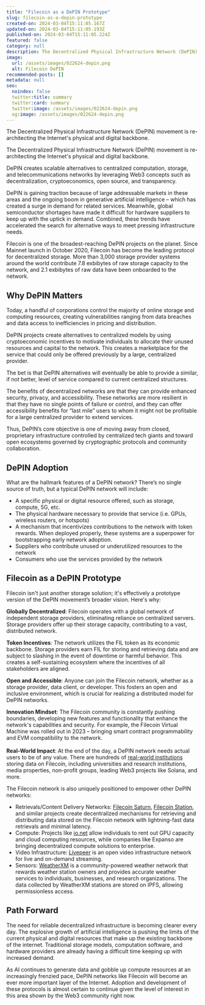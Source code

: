 ```yaml
---
title: "Filecoin as a DePIN Prototype"
slug: filecoin-as-a-depin-prototype
created-on: 2024-03-04T15:11:05.167Z
updated-on: 2024-03-04T15:11:05.193Z
published-on: 2024-03-04T15:11:05.224Z
featured: false
category: null
description: The Decentralized Physical Infrastructure Network (DePIN) movement is re-architecting the Internet's physical and digital backbone.
image:
  url: /assets/images/022624-depin.png
  alt: Filecoin DePIN
recommended-posts: []
metadata: null
seo:
  noindex: false
  twitter:title: summary
  twitter:card: summary
  twitter:image: /assets/images/022624-depin.png
  og:image: /assets/images/022624-depin.png
---
```


The Decentralized Physical Infrastructure Network (DePIN) movement is re-architecting the Internet's physical and digital backbone.

The Decentralized Physical Infrastructure Network (DePIN) movement is re-architecting the Internet's physical and digital backbone.

DePIN creates scalable alternatives to centralized computation, storage, and telecommunications networks by leveraging Web3 concepts such as decentralization, cryptoeconomics, open source, and transparency.

DePIN is gaining traction because of large addressable markets in these areas and the ongoing boom in generative artificial intelligence – which has created a surge in demand for related services. Meanwhile, global semiconductor shortages have made it difficult for hardware suppliers to keep up with the uptick in demand. Combined, these trends have accelerated the search for alternative ways to meet pressing infrastructure needs.

Filecoin is one of the broadest-reaching DePIN projects on the planet. Since Mainnet launch in October 2020, Filecoin has become the leading protocol for decentralized storage. More than 3,000 storage provider systems around the world contribute 7.8 exbibytes of raw storage capacity to the network, and 2.1 exbibytes of raw data have been onboarded to the network.

## Why DePIN Matters

Today, a handful of corporations control the majority of online storage and computing resources, creating vulnerabilities ranging from data breaches and data access to inefficiencies in pricing and distribution.

DePIN projects create alternatives to centralized models by using cryptoeconomic incentives to motivate individuals to allocate their unused resources and capital to the network. This creates a marketplace for the service that could only be offered previously by a large, centralized provider.

The bet is that DePIN alternatives will eventually be able to provide a similar, if not better, level of service compared to current centralized structures.

The benefits of decentralized networks are that they can provide enhanced security, privacy, and accessibility. These networks are more resilient in that they have no single points of failure or control, and they can offer accessibility benefits for “last mile” users to whom it might not be profitable for a large centralized provider to extend services.

Thus, DePIN’s core objective is one of moving away from closed, proprietary infrastructure controlled by centralized tech giants and toward open ecosystems governed by cryptographic protocols and community collaboration.

## DePIN Adoption

What are the hallmark features of a DePIN network? There’s no single source of truth, but a typical DePIN network will include:

- A specific physical or digital resource offered, such as storage, compute, 5G, etc.
- The physical hardware necessary to provide that service (i.e. GPUs, wireless routers, or hotspots)
- A mechanism that incentivizes contributions to the network with token rewards. When deployed properly, these systems are a superpower for bootstrapping early network adoption.
- Suppliers who contribute unused or underutilized resources to the network
- Consumers who use the services provided by the network

## Filecoin as a DePIN Prototype

Filecoin isn't just another storage solution; it's effectively a prototype version of the DePIN movement’s broader vision. Here's why:

**Globally Decentralized**: Filecoin operates with a global network of independent storage providers, eliminating reliance on centralized servers. Storage providers offer up their storage capacity, contributing to a vast, distributed network.

**Token Incentives**: The network utilizes the FIL token as its economic backbone. Storage providers earn FIL for storing and retrieving data and are subject to slashing in the event of downtime or harmful behavior. This creates a self-sustaining ecosystem where the incentives of all stakeholders are aligned.

**Open and Accessible**: Anyone can join the Filecoin network, whether as a storage provider, data client, or developer. This fosters an open and inclusive environment, which is crucial for realizing a distributed model for DePIN networks.

**Innovation Mindset**: The Filecoin community is constantly pushing boundaries, developing new features and functionality that enhance the network's capabilities and security. For example, the Filecoin Virtual Machine was rolled out in 2023 – bringing smart contract programmability and EVM compatibility to the network.\
**\
Real-World Impact**: At the end of the day, a DePIN network needs actual users to be of any value. There are hundreds of [real-world institutions](https://destor.com/en-us/filecoin-network-client-explorer) storing data on Filecoin, including universities and research institutions, media properties, non-profit groups, leading Web3 projects like Solana, and more.

The Filecoin network is also uniquely positioned to empower other DePIN networks:

- Retrievals/Content Delivery Networks: [Filecoin Saturn](https://fil.org/ecosystem-projects/filecoin-saturn/), [Filecoin Station](https://fil.org/ecosystem-projects/filecoin-station/), and similar projects create decentralized mechanisms for retrieving and distributing data stored on the Filecoin network with lightning-fast data retrievals and minimal latency.
- Compute: Projects like [io.net](https://io.net/) allow individuals to rent out GPU capacity and cloud computing resources, while companies like Expanso are bringing decentralized compute solutions to enterprise.
- Video Infrastructure: [Livepeer](https://fil.org/ecosystem-projects/livepeer/) is an open video infrastructure network for live and on-demand streaming.
- Sensors: [WeatherXM](https://fil.org/ecosystem-projects/weatherxm/) is a community-powered weather network that rewards weather station owners and provides accurate weather services to individuals, businesses, and research organizations. The data collected by WeatherXM stations are stored on IPFS, allowing permissionless access.

## Path Forward

The need for reliable decentralized infrastructure is becoming clearer every day. The explosive growth of artificial intelligence is pushing the limits of the current physical and digital resources that make up the existing backbone of the internet. Traditional storage models, computation software, and hardware providers are already having a difficult time keeping up with increased demand.

As AI continues to generate data and gobble up compute resources at an increasingly frenzied pace, DePIN networks like Filecoin will become an ever more important layer of the Internet. Adoption and development of these protocols is almost certain to continue given the level of interest in this area shown by the Web3 community right now.
